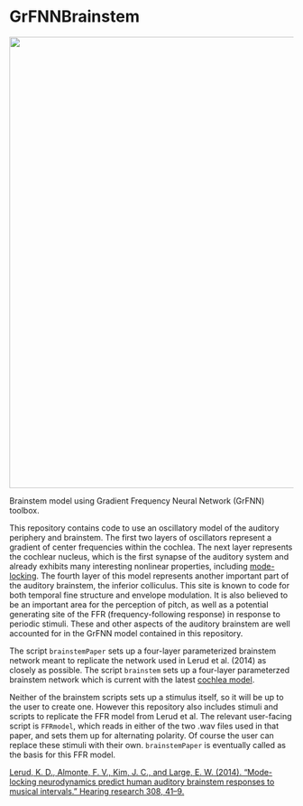 # GrFNNBrainstem
<img src="https://MusicDynamicsLab.github.io/Figures/brainstemModel.jpg" width="800">

Brainstem model using Gradient Frequency Neural Network (GrFNN) toolbox.

This repository contains code to use an oscillatory model of the auditory periphery and brainstem. The first two layers of oscillators represent a gradient of center frequencies within the cochlea. The next layer represents the cochlear nucleus, which is the first synapse of the auditory system and already exhibits many interesting nonlinear properties, including <a href="http://www.ncbi.nlm.nih.gov/pmc/articles/PMC2887620/">mode-locking</a>. The fourth layer of this model represents another important part of the auditory brainstem, the inferior colliculus. This site is known to code for both temporal fine structure and envelope modulation. It is also believed to be an important area for the perception of pitch, as well as a potential generating site of the FFR (frequency-following response) in response to periodic stimuli. These and other aspects of the auditory brainstem are well accounted for in the GrFNN model contained in this repository.

The script `brainstemPaper` sets up a four-layer parameterized brainstem network meant to replicate the network used in Lerud et al. (2014) as closely as possible. The script `brainstem` sets up a four-layer parameterzed brainstem network which is current with the latest <a href="https://github.com/MusicDynamicsLab/GrFNNCochlea">cochlea model</a>.

Neither of the brainstem scripts sets up a stimulus itself, so it will be up to the user to create one. However this repository also includes stimuli and scripts to replicate the FFR model from Lerud et al. The relevant user-facing script is `FFRmodel`, which reads in either of the two .wav files used in that paper, and sets them up for alternating polarity. Of course the user can replace these stimuli with their own. `brainstemPaper` is eventually called as the basis for this FFR model. 

<a href="http://musicdynamicslab.uconn.edu/wp-content/uploads/sites/433/2016/02/Lerud2014Hearing-Research-2PubsAHEdits.pdf">Lerud, K. D., Almonte, F. V., Kim, J. C., and Large, E. W. (2014). “Mode-locking neurodynamics predict human auditory brainstem responses to musical intervals.” Hearing research 308, 41–9.</a>
